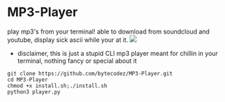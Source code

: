# MP3-Player
play mp3's from your terminal! able to download from soundcloud and youtube, display sick ascii while your at it.
![](https://gcdnb.pbrd.co/images/NiikM9bcsB2w.png?o=1)

- disclaimer, this is just a stupid CLI mp3 player meant for chillin in your terminal, nothing fancy or special about it

```
git clone https://github.com/bytecodez/MP3-Player.git
cd MP3-Player
chmod +x install.sh;./install.sh
python3 player.py
```
